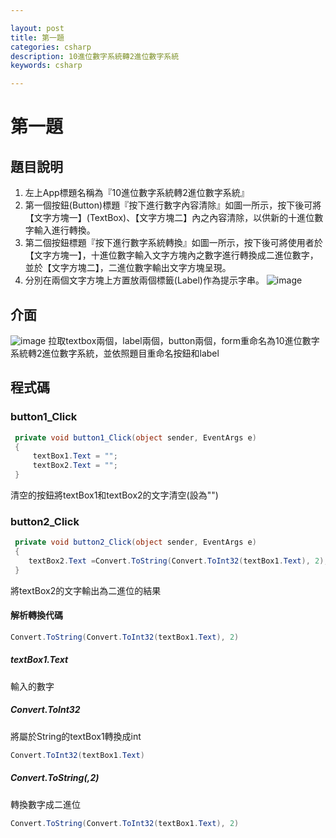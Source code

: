 ---layout: posttitle: 第一題categories: csharpdescription: 10進位數字系統轉2進位數字系統keywords: csharp---# 第一題## 題目說明1. 左上App標題名稱為『10進位數字系統轉2進位數字系統』2. 第一個按鈕(Button)標題『按下進行數字內容清除』如圖一所示，按下後可將【文字方塊一】(TextBox)、【文字方塊二】內之內容清除，以供新的十進位數字輸入進行轉換。3. 第二個按鈕標題『按下進行數字系統轉換』如圖一所示，按下後可將使用者於【文字方塊一】，十進位數字輸入文字方塊內之數字進行轉換成二進位數字，並於【文字方塊二】，二進位數字輸出文字方塊呈現。4. 分別在兩個文字方塊上方置放兩個標籤(Label)作為提示字串。![image](https://hackmd.io/_uploads/BybLDMbTkx.png)## 介面![image](https://hackmd.io/_uploads/BJ_PvMZ6ye.png)拉取textbox兩個，label兩個，button兩個，form重命名為10進位數字系統轉2進位數字系統，並依照題目重命名按鈕和label## 程式碼### button1_Click```csharp private void button1_Click(object sender, EventArgs e) {     textBox1.Text = "";     textBox2.Text = ""; }```清空的按鈕將textBox1和textBox2的文字清空(設為"")### button2_Click```csharp private void button2_Click(object sender, EventArgs e) {    textBox2.Text =Convert.ToString(Convert.ToInt32(textBox1.Text), 2); }```將textBox2的文字輸出為二進位的結果#### 解析轉換代碼```csharpConvert.ToString(Convert.ToInt32(textBox1.Text), 2)```##### textBox1.Text輸入的數字##### Convert.ToInt32將屬於String的textBox1轉換成int```csharpConvert.ToInt32(textBox1.Text)```##### Convert.ToString(,2)轉換數字成二進位```csharpConvert.ToString(Convert.ToInt32(textBox1.Text), 2)```